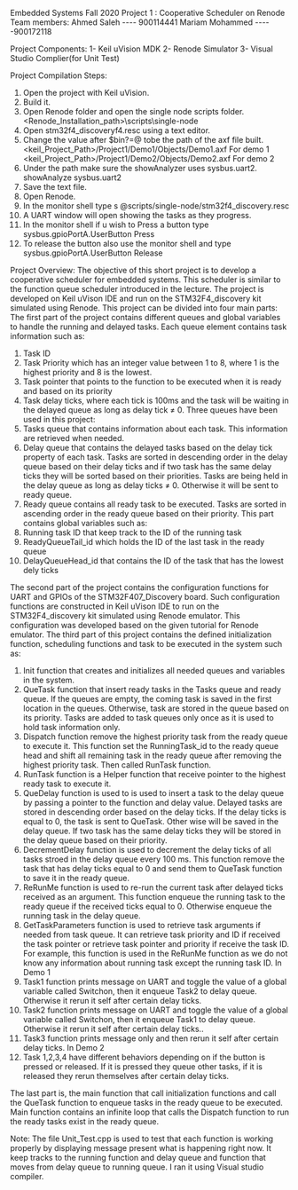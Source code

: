 Embedded Systems Fall 2020
Project 1 : Cooperative Scheduler on Renode
Team members: 
Ahmed Saleh ---- 900114441
Mariam Mohammed -----900172118 

Project Components:
1-	Keil uVision MDK
2-	Renode Simulator
3-	Visual Studio Complier(for Unit Test)

Project Compilation Steps:
1.	Open the project with Keil uVision.
2.	Build it. 
3.	Open Renode folder and open the single node scripts folder.
<Renode_Installation_path>\scripts\single-node
4.	Open stm32f4_discoveryf4.resc using a text editor.
5.	Change the value after $bin?=@ tobe the path of the axf file built.
<keil_Project_Path>/Project1/Demo1/Objects/Demo1.axf
For demo 1
<keil_Project_Path>/Project1/Demo2/Objects/Demo2.axf
For demo 2
6.	Under the path make sure the showAnalyzer uses sysbus.uart2.
showAnalyze sysbus.uart2
7.	Save the text file.
8.	Open Renode.
9.	In the monitor shell type
s @scripts/single-node/stm32f4_discovery.resc
10.	A UART window will open showing the tasks as they progress.
11.	In the monitor shell if u wish to Press a button type
sysbus.gpioPortA.UserButton Press
12.	To release the button also use the monitor shell and type
sysbus.gpioPortA.UserButton Release

Project Overview:
The objective of this short project is to develop a cooperative scheduler for embedded systems. This scheduler is similar to the function queue scheduler introduced in the lecture. The project is developed on Keil uVison IDE and run on the STM32F4_discovery kit simulated using Renode. This project can be divided into four main parts:
The first part of the project contains different queues and global variables to handle the running and delayed tasks. Each queue element contains task information such as:
1.	Task ID
2.	Task Priority which has an integer value between 1 to 8, where 1 is the highest priority and 8 is the lowest.
3.	Task pointer that points to the function to be executed when it is ready and based on its priority
4.	Task delay ticks, where each tick is 100ms and the task will be waiting in the delayed queue as long as delay tick ≠ 0.
Three queues have been used in this project:
1.	Tasks queue that contains information about each task. This information are retrieved when needed.
2.	Delay queue that contains the delayed tasks based on the delay tick property of each task. Tasks are sorted in descending order in the delay queue based on their delay ticks and if two task has the same delay ticks they will be sorted based on their priorities. Tasks are being held in the delay queue as long as delay ticks ≠ 0. Otherwise it will be sent to ready queue.
3.	Ready queue contains all ready task to be executed. Tasks are sorted in ascending order in the ready queue based on their priority.
This part contains global variables such as:
1.	Running task ID that keep track to the ID of the running task
2.	ReadyQueueTail_id which holds the ID of the last task in the ready queue
3.	DelayQueueHead_id that contains the ID of the task that has the lowest dely ticks
 
The second part of the project contains the configuration functions for UART and GPIOs of the STM32F407_Discovery board. Such configuration functions are constructed in Keil uVison IDE to run on the STM32F4_discovery kit simulated using Renode emulator. This configuration was developed based on the given tutorial for Renode emulator.
The third part of this project contains the defined initialization function, scheduling functions and task to be executed in the system such as:
1.	Init function that creates and initializes all needed queues and variables in the system. 
2.	QueTask function that insert ready tasks in the Tasks queue and ready queue. If the queues are empty, the coming task is saved in the first location in the queues. Otherwise, task are stored in the queue based on its priority. Tasks are added to task queues only once as it is used to hold task information only. 
3.	Dispatch function remove the highest priority task from the ready queue to execute it. This function set the RunningTask_id to the ready queue head and shift all remaining task in the ready queue after removing the highest priority task. Then called RunTask function.
4.	RunTask function is a Helper function that receive pointer to the highest ready task to execute it.
5.	QueDelay function is used to is used to insert a task to the delay queue by passing a pointer to the function and delay value. Delayed tasks are stored in descending order based on the delay ticks. If the delay ticks is equal to 0, the task is sent to QueTask. Other wise will be saved in the delay queue. If two task has the same delay ticks they will be stored in the delay queue based on their priority.
6.	DecrementDelay function is used to decrement the delay ticks of all tasks stroed in the delay queue every 100 ms. This function remove the task that has delay ticks equal to 0 and send them to QueTask function to save it in the ready queue.
7.	ReRunMe function is used to re-run the current task after delayed ticks received as an argument. This function enqueue the running task to the ready queue if the received ticks equal to 0. Otherwise enqueue the running task in the delay queue.
8.	GetTaskParameters function is used to retrieve task arguments if needed from task queue. It can retrieve task priority and ID if received the task pointer or retrieve task pointer and priority if receive the task ID. For example, this function is used in the ReRunMe function as we do not know any information about running task except the running task ID.
In Demo 1
9.	Task1 function prints message on UART and toggle the value of a global variable called Switchon, then it enqueue Task2 to delay queue. Otherwise it rerun it self after certain delay ticks.
10.	Task2 function prints message on UART and toggle the value of a global variable called Switchon, then it enqueue Task1 to delay queue. Otherwise it rerun it self after certain delay ticks..
11.	Task3 function prints message only and then rerun it self after certain delay ticks.
In Demo 2
12.	Task 1,2,3,4 have different behaviors depending on if the button is pressed or released. If it is pressed they queue other tasks, if it is released they rerun themselves after certain delay ticks.

The last part is, the main function that call initialization functions and call the QueTask function to enqueue tasks in the ready queue to be executed. Main function contains an infinite loop that calls the Dispatch function to run the ready tasks exist in the ready queue.

Note: The file Unit_Test.cpp is used to test that each function is working properly by displaying message present what is happening right now. It keep tracks to the running function and delay queue and function that moves from delay queue to running queue.
I ran it using Visual studio compiler.

